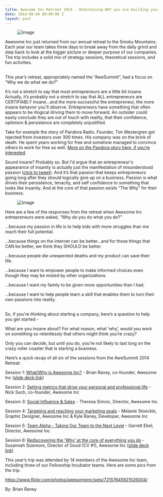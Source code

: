 ```yaml
---
title: Awesome Inc Retreat 2014 - Determining WHY you are building your company
date: 2014-08-04 00:00:00 Z
layout: post
---
```

 
<p><figure class="tmblr-full" data-orig-height="466" data-orig-width="500" data-orig-src="https://66.media.tumblr.com/3918a0c064b04c86175a7b44611287c3/tumblr_inline_n9rnwcLUxL1spm8pc.jpg"><img alt="image" src="https://66.media.tumblr.com/2d74b8a6bc6a925ac6577fffef102213/tumblr_inline_pk15rwibXV1spm8pc_540.jpg" data-orig-height="466" data-orig-width="500" data-orig-src="https://66.media.tumblr.com/3918a0c064b04c86175a7b44611287c3/tumblr_inline_n9rnwcLUxL1spm8pc.jpg"/></figure></p>

<p>Awesome Inc just returned from our annual retreat to the Smoky Mountains.  Each year our team takes three days to break away from the daily grind and step back to look at the bigger picture or deeper purpose of our companies.  The trip includes a solid mix of strategy sessions, theoretical sessions, and fun activities.  </p>
<p><br/>This year’s retreat, appropriately named the “AweSummit”, had a focus on “Why we do what we do?”</p>
<p>It’s not a stretch to say that most entrepreneurs are a little bit insane.  Actually, it’s probably not a stretch to say that ALL entrepreneurs are CERTIFIABLY insane&hellip;and the more successful the entrepreneur, the more insane behavior you’ll observe.  Entrepreneurs have something that often appears to be illogical driving them to move forward.  An outsider could easily conclude they are out of touch with reality, that their confidence, optimism &amp; persistence are completely unjustified.</p>
<p>Take for example the story of Pandora Radio.  Founder, Tim Westergren got rejected from investors over 300 times.  His company was on the brink of death.  He spent  years working for free and somehow managed to convince others to work for free as well.  <a href="http://www.businessinsider.com/pandora-story-2011-6" target="_blank">More on the Pandora story here, if you’re interested</a>.</p>
<p>Sound insane?  Probably so.  But I'd argue that an entrepreneur's appearance of insanity is actually just the manifestation of misunderstood <span id="docs-internal-guid-7791f051-9f85-5373-2246-485daa3fcb56">passion (<a href="http://ctt.ec/J7nDj" target="_blank">click to tweet</a>)</span>.  And it’s that passion that keeps entrepreneurs going long after they should logically give up on a business.  Passion is what drives their persistence, tenacity, and self confidence to something that looks like insanity.  And at the core of that passion exists “The Why” for their business.</p>
<p><figure class="tmblr-full" data-orig-height="375" data-orig-width="500" data-orig-src="https://66.media.tumblr.com/a6fdd67237cfd6890f4e7da41e6af9d4/tumblr_inline_n9rotbcwq71spm8pc.jpg"><img alt="image" src="https://66.media.tumblr.com/f6978fbf77ecae98a8c3be9a4b23ee4c/tumblr_inline_pk15rxtYg21spm8pc_540.jpg" data-orig-height="375" data-orig-width="500" data-orig-src="https://66.media.tumblr.com/a6fdd67237cfd6890f4e7da41e6af9d4/tumblr_inline_n9rotbcwq71spm8pc.jpg"/></figure></p>

<p>Here are a few of the responses from the retreat when Awesome Inc entrepreneurs were asked, “Why do you do what you do?”</p>
<p>&hellip;because my passion in life is to help kids with more struggles than me reach their full potential.</p>
<p>&hellip;because things on the internet can be better&hellip;and for those things that CAN be better, we think they SHOULD be better.</p>
<p>&hellip;because people die unexpected deaths and my product can save their life.</p>
<p>&hellip;because I want to empower people to make informed choices even though they may be misled by other organizations.</p>
<p>&hellip;because I want my family to be given more opportunities than I had.</p>
<p>&hellip;because I want to help people learn a skill that enables them to turn their own passions into reality.</p>
<p><br/>So, if you're thinking about starting a company, here&rsquo;s a question to help you get started -</p>
<p>What are you insane about?  For what reason, what &lsquo;why&rsquo;, would you work on something so relentlessly that others might think you&rsquo;re crazy?  </p>
<p>Only you can decide, but until you do, you&rsquo;re not likely to last long on the crazy roller coaster that is starting a business.</p>
<p><span> </span></p>
<p>Here’s a quick recap of all six of the sessions from the AweSummit 2014 Retreat:</p>
<p>Session 1: <a href="https://docs.google.com/spreadsheets/d/1_CDcBfTKz9mld4JejX-2v6GVk41rbM8NT_C39luCjDc/edit#gid=290684202" target="_blank">What/Why is Awesome Inc?</a> - Brian Raney, co-founder, Awesome Inc (<a href="https://docs.google.com/presentation/d/1Npsg3T4cWQxNkX4KGKc_Lqkrf6I1OS_Ys2ztK5WweF4/edit#slide=id.p" target="_blank">slide deck link</a>)</p>
<p>Session 2: <a href="https://docs.google.com/spreadsheets/d/1_CDcBfTKz9mld4JejX-2v6GVk41rbM8NT_C39luCjDc/edit#gid=2131941313" target="_blank">Setting metrics that drive your personal and professional life</a> - Nick Such, co-founder, Awesome Inc</p>
<p>Session 3: <a href="https://docs.google.com/spreadsheets/d/1_CDcBfTKz9mld4JejX-2v6GVk41rbM8NT_C39luCjDc/edit#gid=1386112381" target="_blank">Social Influence &amp; Sales</a> - Theresa Simcic, Director, Awesome Inc</p>
<p>Session 4: <a href="https://docs.google.com/spreadsheets/d/1_CDcBfTKz9mld4JejX-2v6GVk41rbM8NT_C39luCjDc/edit#gid=1017909288" target="_blank">Targeting and reaching your marketing goals</a> - Melanie Stoeckle, Graphic Designer, Awesome Inc &amp; Kyle Raney, Developer, Awesome Inc</p>
<p>Session 5: <a href="https://docs.google.com/spreadsheets/d/1_CDcBfTKz9mld4JejX-2v6GVk41rbM8NT_C39luCjDc/edit#gid=1490090100" target="_blank">Team Alpha - Taking Our Team to the Next Level</a> - Garrett Ebel, Director, Awesome Inc</p>
<p>Session 6: <a href="https://docs.google.com/spreadsheets/d/1_CDcBfTKz9mld4JejX-2v6GVk41rbM8NT_C39luCjDc/edit#gid=2003556675" target="_blank">Rediscovering the 'Why&rsquo; at the core of everything you do</a> - Susannah Sizemore, Director of Good (CV #1), Awesome Inc (<a href="https://docs.google.com/presentation/d/11YndqDxCTAcX0Kq24Beye4f5odnRWadVhSzbwIUr6JA/edit" target="_blank">slide deck link</a>)</p>

<p>This year’s trip was attended by 14 members of the Awesome Inc team, including three of our Fellowship Incubator teams.  Here are some pics from the trip.  </p>
<p><a href="https://www.flickr.com/photos/awesomeinc/sets/72157645921526004/" target="_blank">https://www.flickr.com/photos/awesomeinc/sets/72157645921526004/</a></p>
<p>By: Brian Raney</p>
